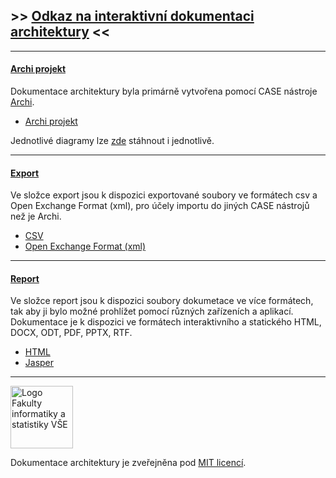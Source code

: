 ## >> [Odkaz na interaktivní dokumentaci architektury](report/html/index.html?view=id-3a55d715047a4ac9b70877037a837cf9 "Dokumentace architektury") <<

___

#### [Archi projekt](https://github.com/friedmannmartin/servisni_a_provozni_historie/blob/main/servisni_a_provozni_historie.archimate "Soubor archi projektu")

Dokumentace architektury byla primárně vytvořena pomocí CASE nástroje [Archi](https://www.archimatetool.com).

- [Archi projekt](https://github.com/friedmannmartin/servisni_a_provozni_historie/blob/main/servisni_a_provozni_historie.archimate "Soubor archi projektu")

Jednotlivé diagramy lze [zde](https://github.com/friedmannmartin/servisni_a_provozni_historie/tree/main/report/html/id-36ea51826eb943da9a5021ecd9c96eba/images) stáhnout i jednotlivě.

___

#### [Export](https://github.com/friedmannmartin/servisni_a_provozni_historie/tree/main/export "Složka s exportovanými soubory")

Ve složce export jsou k dispozici exportované soubory ve formátech csv a Open Exchange Format (xml), pro účely importu do jiných CASE nástrojů než je Archi.

- [CSV](https://github.com/friedmannmartin/servisni_a_provozni_historie/tree/main/export/csv "Exportované CSV soubory")
- [Open Exchange Format (xml)](https://github.com/friedmannmartin/servisni_a_provozni_historie/tree/main/export/xml "Exportované Open Exchange Format (xml) soubory")

___

#### [Report](https://github.com/friedmannmartin/servisni_a_provozni_historie/tree/main/report "Složka s soubory dokumetace")

Ve složce report jsou k dispozici soubory dokumetace ve více formátech, tak aby ji bylo možné prohlížet pomocí různých zařízeních a aplikací. Dokumentace je k dispozici ve formátech interaktivního a statického HTML, DOCX, ODT, PDF, PPTX, RTF.

- [HTML](https://github.com/friedmannmartin/servisni_a_provozni_historie/tree/main/report/html "Interaktivní HTML dokumentace")
- [Jasper](https://github.com/friedmannmartin/servisni_a_provozni_historie/tree/main/report/jasper "Statická HTML, DOCX, ODT, PDF, PPTX a RTF dokumentace")

___

<img src="https://feedbotvsefisbotweb6272.blob.core.windows.net/upload/thumbnails/logo-horizontal-cs-square-05-removebg-preview.png" height="100" alt="Logo Fakulty informatiky a statistiky VŠE">

Dokumentace architektury je zveřejněna pod [MIT licencí](LICENSE).
